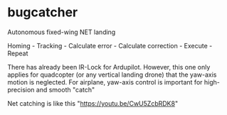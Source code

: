 # bugcatcher
Autonomous fixed-wing NET landing

Homing - Tracking - Calculate error - Calculate correction - Execute - Repeat

There has already been IR-Lock for Ardupilot. However, this one only applies for quadcopter (or any vertical landing drone) that the yaw-axis motion is neglected. For airplane, yaw-axis control is important for high-precision and smooth "catch"

Net catching is like this "https://youtu.be/CwU5ZcbRDK8"
